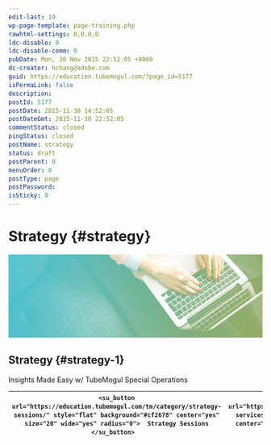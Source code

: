 ```yaml
---
edit-last: 19
wp-page-template: page-training.php
rawhtml-settings: 0,0,0,0
ldc-disable: 0
ldc-disable-comm: 0
pubDate: Mon, 30 Nov 2015 22:52:05 +0000
dc-creator: hchang@adobe.com
guid: https://education.tubemogul.com/?page_id=5177
isPermaLink: false
description: 
postId: 5177
postDate: 2015-11-30 14:52:05
postDateGmt: 2015-11-30 22:52:05
commentStatus: closed
pingStatus: closed
postName: strategy
status: draft
postParent: 0
menuOrder: 0
postType: page
postPassword: 
isSticky: 0
---
```


# Strategy {#strategy}

![Strategy](assets/platform-pointers-page-header-banner.jpg)

## Strategy {#strategy-1}

Insights Made Easy w/ TubeMogul Special Operations
&nbsp; 

|  `<su_button url="https://education.tubemogul.com/tm/category/strategy-sessions/" style="flat" background="#cf2678" center="yes" size="20" wide="yes" radius="0">  Strategy Sessions </su_button>` &nbsp; &nbsp;  | `<su_button url="https://education.tubemogul.com/tm/category/creative-services/" style="flat" background="#cf2678" size="20" center="yes" wide="yes" radius="0">  Creative Services </su_button>`  |
|---|---|

&nbsp; 